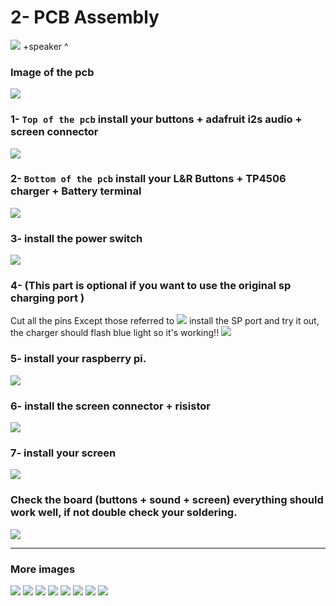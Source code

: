# 2-  PCB Assembly

![](https://github.com/Gameboypi/SPW/blob/master/PCB%20Assembly/1.jpg)
+speaker ^
### Image of the pcb
![](https://github.com/Gameboypi/SPW/blob/master/PCB%20Assembly/2.JPG)
### 1- `Top of the pcb` install your buttons + adafruit i2s audio + screen connector
![](https://github.com/Gameboypi/SPW/blob/master/PCB%20Assembly/3.JPG)
### 2- `Bottom of the pcb` install your L&R Buttons + TP4506 charger + Battery terminal
![](https://github.com/Gameboypi/SPW/blob/master/PCB%20Assembly/4.JPG)
### 3- install the power switch
![](https://github.com/Gameboypi/SPW/blob/master/PCB%20Assembly/5-1.JPG)
### 4- (This part is optional if you want to use the original sp charging port )
Cut all the pins Except those referred to 
![](https://github.com/Gameboypi/SPW/blob/master/PCB%20Assembly/55.JPG)
install the SP port and try it out, the charger should flash blue light so it's working!!
![](https://github.com/Gameboypi/SPW/blob/master/PCB%20Assembly/66.JPG)
### 5- install your raspberry pi.
![](https://github.com/Gameboypi/SPW/blob/master/PCB%20Assembly/7.JPG)
### 6- install the screen connector + risistor
![](https://github.com/Gameboypi/SPW/blob/master/PCB%20Assembly/8.JPG)
### 7- install your screen
![](https://github.com/Gameboypi/SPW/blob/master/PCB%20Assembly/9.JPG)
### Check the board (buttons + sound + screen) everything should work well, if not double check your soldering.
![](https://github.com/Gameboypi/SPW/blob/master/PCB%20Assembly/10.JPG)

-----

### More images
![](https://github.com/Gameboypi/SPW/blob/master/PCB%20Assembly/11.JPG)
![](https://github.com/Gameboypi/SPW/blob/master/PCB%20Assembly/22.JPG)
![](https://github.com/Gameboypi/SPW/blob/master/PCB%20Assembly/33.JPG)
![](https://github.com/Gameboypi/SPW/blob/master/PCB%20Assembly/44.JPG)
![](https://github.com/Gameboypi/SPW/blob/master/PCB%20Assembly/77.JPG)
![](https://github.com/Gameboypi/SPW/blob/master/PCB%20Assembly/88.JPG)
![](https://github.com/Gameboypi/SPW/blob/master/PCB%20Assembly/99.JPG)
![](https://github.com/Gameboypi/SPW/blob/master/PCB%20Assembly/9999.JPG)


 
